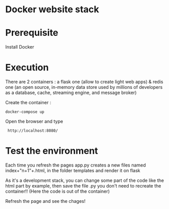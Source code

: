 # Docker website stack

# Prerequisite
Install Docker

# Execution 
There are 2 containers : a flask one (allow to create light web apps) & redis one (an open source, in-memory data store used by millions of developers as a database, cache, streaming engine, and message broker)

  Create the container : 
  
    docker-compose up
  
 Open the browser and type
     
     http://localhost:8080/

# Test the environment
  Each time you refresh the pages app.py creates a new files named index+"n+1"+.html,
  in the folder templates and render it on flask
   
   As it's a development stack,
   you can change some part of the code like the html part by example,
   then save the file .py
   you don't need to recreate the container!!
   (Here the code is out of the container)
   
   Refresh the page and see the chages!
